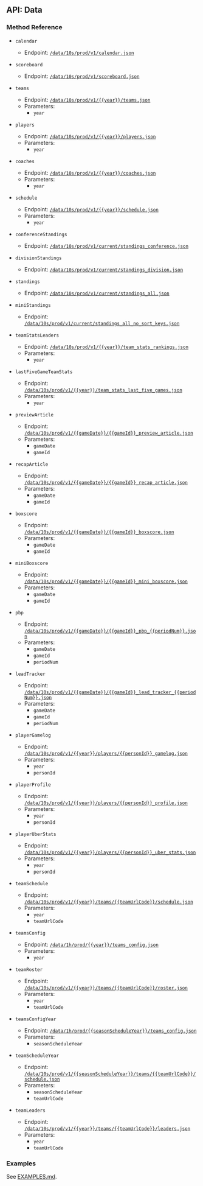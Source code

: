 ## API: Data

### Method Reference

- `calendar`
  + Endpoint: [`/data/10s/prod/v1/calendar.json`](http://data.nba.net//data/10s/prod/v1/calendar.json)

- `scoreboard`
  + Endpoint: [`/data/10s/prod/v1/scoreboard.json`](http://data.nba.net//data/10s/prod/v1/scoreboard.json)

- `teams`
  + Endpoint: [`/data/10s/prod/v1/{{year}}/teams.json`](http://data.nba.net//data/10s/prod/v1/{{year}}/teams.json)
  + Parameters:
    * `year`

- `players`
  + Endpoint: [`/data/10s/prod/v1/{{year}}/players.json`](http://data.nba.net//data/10s/prod/v1/{{year}}/players.json)
  + Parameters:
    * `year`

- `coaches`
  + Endpoint: [`/data/10s/prod/v1/{{year}}/coaches.json`](http://data.nba.net//data/10s/prod/v1/{{year}}/coaches.json)
  + Parameters:
    * `year`

- `schedule`
  + Endpoint: [`/data/10s/prod/v1/{{year}}/schedule.json`](http://data.nba.net//data/10s/prod/v1/{{year}}/schedule.json)
  + Parameters:
    * `year`

- `conferenceStandings`
  + Endpoint: [`/data/10s/prod/v1/current/standings_conference.json`](http://data.nba.net//data/10s/prod/v1/current/standings_conference.json)

- `divisionStandings`
  + Endpoint: [`/data/10s/prod/v1/current/standings_division.json`](http://data.nba.net//data/10s/prod/v1/current/standings_division.json)

- `standings`
  + Endpoint: [`/data/10s/prod/v1/current/standings_all.json`](http://data.nba.net//data/10s/prod/v1/current/standings_all.json)

- `miniStandings`
  + Endpoint: [`/data/10s/prod/v1/current/standings_all_no_sort_keys.json`](http://data.nba.net//data/10s/prod/v1/current/standings_all_no_sort_keys.json)

- `teamStatsLeaders`
  + Endpoint: [`/data/10s/prod/v1/{{year}}/team_stats_rankings.json`](http://data.nba.net//data/10s/prod/v1/{{year}}/team_stats_rankings.json)
  + Parameters:
    * `year`

- `lastFiveGameTeamStats`
  + Endpoint: [`/data/10s/prod/v1/{{year}}/team_stats_last_five_games.json`](http://data.nba.net//data/10s/prod/v1/{{year}}/team_stats_last_five_games.json)
  + Parameters:
    * `year`

- `previewArticle`
  + Endpoint: [`/data/10s/prod/v1/{{gameDate}}/{{gameId}}_preview_article.json`](http://data.nba.net//data/10s/prod/v1/{{gameDate}}/{{gameId}}_preview_article.json)
  + Parameters:
    * `gameDate`
    * `gameId`

- `recapArticle`
  + Endpoint: [`/data/10s/prod/v1/{{gameDate}}/{{gameId}}_recap_article.json`](http://data.nba.net//data/10s/prod/v1/{{gameDate}}/{{gameId}}_recap_article.json)
  + Parameters:
    * `gameDate`
    * `gameId`

- `boxscore`
  + Endpoint: [`/data/10s/prod/v1/{{gameDate}}/{{gameId}}_boxscore.json`](http://data.nba.net//data/10s/prod/v1/{{gameDate}}/{{gameId}}_boxscore.json)
  + Parameters:
    * `gameDate`
    * `gameId`

- `miniBoxscore`
  + Endpoint: [`/data/10s/prod/v1/{{gameDate}}/{{gameId}}_mini_boxscore.json`](http://data.nba.net//data/10s/prod/v1/{{gameDate}}/{{gameId}}_mini_boxscore.json)
  + Parameters:
    * `gameDate`
    * `gameId`

- `pbp`
  + Endpoint: [`/data/10s/prod/v1/{{gameDate}}/{{gameId}}_pbp_{{periodNum}}.json`](http://data.nba.net//data/10s/prod/v1/{{gameDate}}/{{gameId}}_pbp_{{periodNum}}.json)
  + Parameters:
    * `gameDate`
    * `gameId`
    * `periodNum`

- `leadTracker`
  + Endpoint: [`/data/10s/prod/v1/{{gameDate}}/{{gameId}}_lead_tracker_{{periodNum}}.json`](http://data.nba.net//data/10s/prod/v1/{{gameDate}}/{{gameId}}_lead_tracker_{{periodNum}}.json)
  + Parameters:
    * `gameDate`
    * `gameId`
    * `periodNum`

- `playerGamelog`
  + Endpoint: [`/data/10s/prod/v1/{{year}}/players/{{personId}}_gamelog.json`](http://data.nba.net//data/10s/prod/v1/{{year}}/players/{{personId}}_gamelog.json)
  + Parameters:
    * `year`
    * `personId`

- `playerProfile`
  + Endpoint: [`/data/10s/prod/v1/{{year}}/players/{{personId}}_profile.json`](http://data.nba.net//data/10s/prod/v1/{{year}}/players/{{personId}}_profile.json)
  + Parameters:
    * `year`
    * `personId`

- `playerUberStats`
  + Endpoint: [`/data/10s/prod/v1/{{year}}/players/{{personId}}_uber_stats.json`](http://data.nba.net//data/10s/prod/v1/{{year}}/players/{{personId}}_uber_stats.json)
  + Parameters:
    * `year`
    * `personId`

- `teamSchedule`
  + Endpoint: [`/data/10s/prod/v1/{{year}}/teams/{{teamUrlCode}}/schedule.json`](http://data.nba.net//data/10s/prod/v1/{{year}}/teams/{{teamUrlCode}}/schedule.json)
  + Parameters:
    * `year`
    * `teamUrlCode`

- `teamsConfig`
  + Endpoint: [`/data/1h/prod/{{year}}/teams_config.json`](http://data.nba.net//data/1h/prod/{{year}}/teams_config.json)
  + Parameters:
    * `year`

- `teamRoster`
  + Endpoint: [`/data/10s/prod/v1/{{year}}/teams/{{teamUrlCode}}/roster.json`](http://data.nba.net//data/10s/prod/v1/{{year}}/teams/{{teamUrlCode}}/roster.json)
  + Parameters:
    * `year`
    * `teamUrlCode`

- `teamsConfigYear`
  + Endpoint: [`/data/1h/prod/{{seasonScheduleYear}}/teams_config.json`](http://data.nba.net//data/1h/prod/{{seasonScheduleYear}}/teams_config.json)
  + Parameters:
    * `seasonScheduleYear`

- `teamScheduleYear`
  + Endpoint: [`/data/10s/prod/v1/{{seasonScheduleYear}}/teams/{{teamUrlCode}}/schedule.json`](http://data.nba.net//data/10s/prod/v1/{{seasonScheduleYear}}/teams/{{teamUrlCode}}/schedule.json)
  + Parameters:
    * `seasonScheduleYear`
    * `teamUrlCode`

- `teamLeaders`
  + Endpoint: [`/data/10s/prod/v1/{{year}}/teams/{{teamUrlCode}}/leaders.json`](http://data.nba.net//data/10s/prod/v1/{{year}}/teams/{{teamUrlCode}}/leaders.json)
  + Parameters:
    * `year`
    * `teamUrlCode`

### Examples

See [EXAMPLES.md](../EXAMPLES.md#data).
